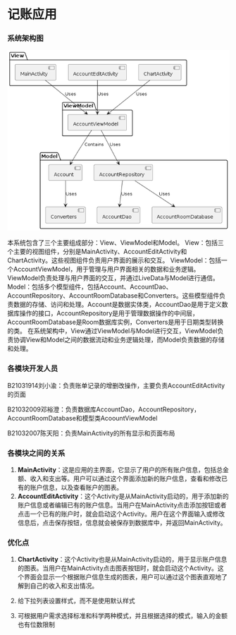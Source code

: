 # 记账应用

### 系统架构图

![架构图](IMG/架构图.png)

本系统包含了三个主要组成部分：View、ViewModel和Model。
View：包括三个主要的视图组件，分别是MainActivity、AccountEditActivity和ChartActivity。这些视图组件负责用户界面的展示和交互。
ViewModel：包括一个AccountViewModel，用于管理与用户界面相关的数据和业务逻辑。ViewModel负责处理与用户界面的交互，并通过LiveData与Model进行通信。
Model：包括多个模型组件，包括Account、AccountDao、AccountRepository、AccountRoomDatabase和Converters。这些模型组件负责数据的存储、访问和处理。Account是数据实体类，AccountDao是用于定义数据库操作的接口，AccountRepository是用于管理数据操作的中间层，AccountRoomDatabase是Room数据库实例，Converters是用于日期类型转换的类。
在系统架构中，View通过ViewModel与Model进行交互，ViewModel负责协调View和Model之间的数据流动和业务逻辑处理，而Model负责数据的存储和处理。



### 各模块开发人员

B21031914刘小渝：负责账单记录的增删改操作，主要负责AccountEditActivity的页面

B21032009邓裕澄：负责数据库AccountDao，AccountRepository，AccountRoomDatabase和模型类AcoountViewModel

B21032007陈天阳：负责MainActivity的所有显示和页面布局



### 各模块之间的关系

1. **MainActivity**：这是应用的主界面，它显示了用户的所有账户信息，包括总金额、收入和支出等。用户可以通过这个界面添加新的账户信息，查看和修改已有的账户信息，以及查看账户的图表。
2. **AccountEditActivity**：这个Activity是从MainActivity启动的，用于添加新的账户信息或者编辑已有的账户信息。当用户在MainActivity点击添加按钮或者点击一个已有的账户时，就会启动这个Activity。用户在这个界面输入或修改信息后，点击保存按钮，信息就会被保存到数据库中，并返回MainActivity。



### 优化点

1. **ChartActivity**：这个Activity也是从MainActivity启动的，用于显示账户信息的图表。当用户在MainActivity点击图表按钮时，就会启动这个Activity。这个界面会显示一个根据账户信息生成的图表，用户可以通过这个图表直观地了解到自己的收入和支出情况。

2. 给下拉列表设置样式，而不是使用默认样式
3. 可根据用户需求选择标准和科学两种模式，并且根据选择的模式，输入的金额也有位数限制
